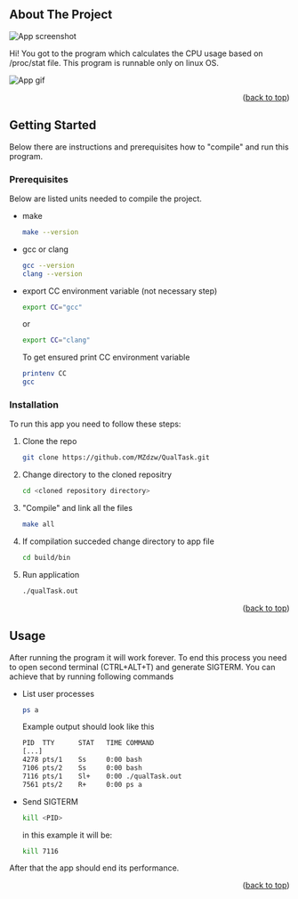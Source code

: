 <a name="readme-top"></a>

<!-- ABOUT THE PROJECT -->
## About The Project

![App screenshot](https://github.com/MZdzw/QualTask/blob/main/img/app.png)

Hi! You got to the program which calculates the CPU usage based on /proc/stat file. This program is runnable only on linux OS.

![App gif](https://github.com/MZdzw/QualTask/blob/main/img/app.gif)

<p align="right">(<a href="#readme-top">back to top</a>)</p>


<!-- GETTING STARTED -->
## Getting Started

Below there are instructions and prerequisites how to "compile" and run this program.

### Prerequisites

Below are listed units needed to compile the project.
* make
  ```sh
  make --version
  ```
* gcc or clang
  ```sh
  gcc --version
  clang --version
  ```
* export CC environment variable (not necessary step)
  ```sh
  export CC="gcc"
  ```
  or
  ```sh
  export CC="clang"
  ```
  To get ensured print CC environment variable
  ```sh
  printenv CC
  gcc
  ```

### Installation

To run this app you need to follow these steps:

1. Clone the repo
   ```sh
   git clone https://github.com/MZdzw/QualTask.git
   ```
2. Change directory to the cloned repositry
   ```sh
   cd <cloned repository directory>
   ```
3. "Compile" and link all the files
   ```sh
   make all
   ```
4. If compilation succeded change directory to app file
   ```sh
   cd build/bin
   ```
5. Run application
   ```sh
   ./qualTask.out
   ```

<p align="right">(<a href="#readme-top">back to top</a>)</p>



<!-- USAGE EXAMPLES -->
## Usage

After running the program it will work forever. To end this process you need to open second terminal (CTRL+ALT+T) and generate SIGTERM. You can achieve that by running following commands
* List user processes
  ```sh
  ps a
  ```
  Example output should look like this
    ```sh
  PID  TTY      STAT   TIME COMMAND
  [...]
  4278 pts/1    Ss     0:00 bash
  7106 pts/2    Ss     0:00 bash
  7116 pts/1    Sl+    0:00 ./qualTask.out
  7561 pts/2    R+     0:00 ps a
  ```
* Send SIGTERM
  ```sh
  kill <PID>
  ```
  in this example it will be:
  ```sh
  kill 7116
  ```
  
After that the app should end its performance.


<p align="right">(<a href="#readme-top">back to top</a>)</p>
